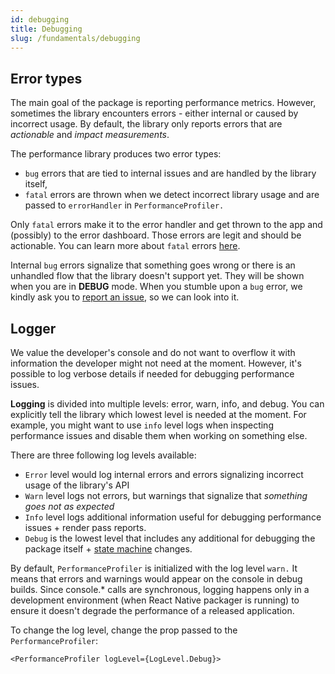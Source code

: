 ```yaml
---
id: debugging
title: Debugging
slug: /fundamentals/debugging
---
```


## Error types

The main goal of the package is reporting performance metrics. However, sometimes the library encounters errors - either internal or caused by incorrect usage. By default, the library only reports errors that are _actionable_ and _impact measurements_.

The performance library produces two error types:

- `bug` errors that are tied to internal issues and are handled by the library itself,
- `fatal` errors are thrown when we detect incorrect library usage and are passed to `errorHandler` in `PerformanceProfiler.`

Only `fatal` errors make it to the error handler and get thrown to the app and (possibly) to the error dashboard. Those errors are legit and should be actionable. You can learn more about `fatal` errors [here](../errors).

Internal `bug` errors signalize that something goes wrong or there is an unhandled flow that the library doesn't support yet. They will be shown when you are in **DEBUG** mode. When you stumble upon a `bug` error, we kindly ask you to [report an issue](https://github.com/Shopify/react-native-performance-open-source/issues/new), so we can look into it.

## Logger

We value the developer's console and do not want to overflow it with information the developer might not need at the moment. However, it's possible to log verbose details if needed for debugging performance issues.

**Logging** is divided into multiple levels: error, warn, info, and debug. You can explicitly tell the library which lowest level is needed at the moment. For example, you might want to use `info` level logs when inspecting performance issues and disable them when working on something else.

There are three following log levels available:

- `Error` level would log internal errors and errors signalizing incorrect usage of the library's API
- `Warn` level logs not errors, but warnings that signalize that _something goes not as expected_
- `Info` level logs additional information useful for debugging performance issues + render pass reports.
- `Debug` is the lowest level that includes any additional for debugging the package itself + [state machine](./state-machine) changes.

By default, `PerformanceProfiler` is initialized with the log level `warn.` It means that errors and warnings would appear on the console in debug builds. Since console.\* calls are synchronous, logging happens only in a development environment (when React Native packager is running) to ensure it doesn't degrade the performance of a released application.

To change the log level, change the prop passed to the `PerformanceProfiler`:

```tsx
<PerformanceProfiler logLevel={LogLevel.Debug}>
```
